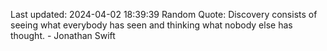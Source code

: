 Last updated: 2024-04-02 18:39:39
Random Quote: Discovery consists of seeing what everybody has seen and thinking what nobody else has thought. - Jonathan Swift